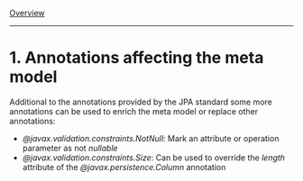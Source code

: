 [Overview](TableOfContent.md)

---
# 1. Annotations affecting the meta model
Additional to the annotations provided by the JPA standard some more annotations can be used to enrich the meta model or replace other annotations:
* *@javax.validation.constraints.NotNull*: Mark an attribute or operation parameter as not *nullable*
* *@javax.validation.constraints.Size*: Can be used to override the *length* attribute of the *@javax.persistence.Column* annotation
